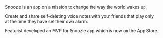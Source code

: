 Snoozle is an app on a mission to change the way the world wakes up.

Create and share self-deleting voice notes with your friends that play only at the time they have set their own alarm.

Featurist developed an MVP for Snoozle app which is now on the App Store.
